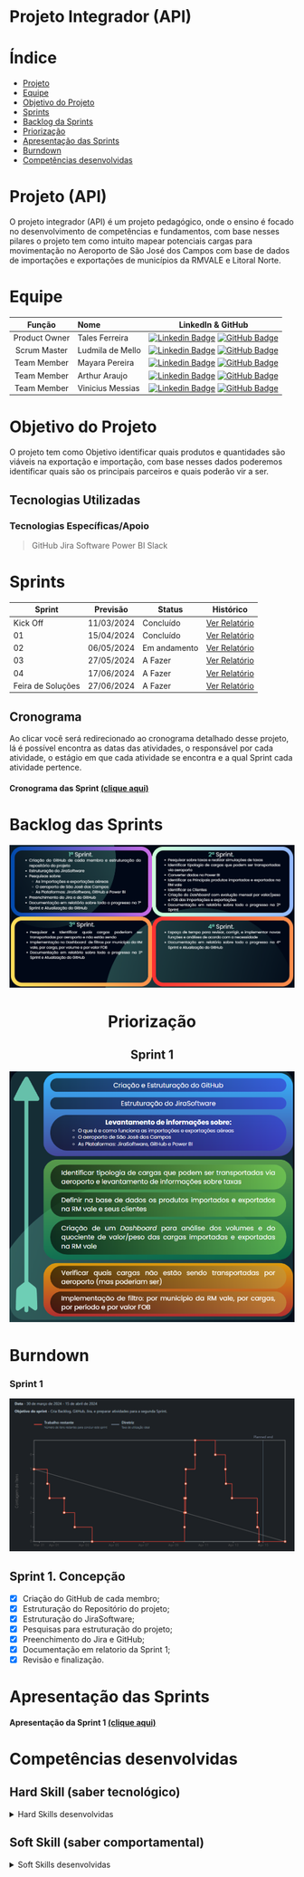 # Projeto Integrador (API)
# Índice

* [Projeto](#projeto-API)
* [Equipe](#equipe)
* [Objetivo do Projeto](#objetivo-do-projeto)
* [Sprints](#Sprints)
* [Backlog da Sprints](#Backlog-das-Sprints)
* [Priorização](#Priorização)
* [Apresentação das Sprints](#Apresentação-das-sprints)
* [Burndown](#Burndown)
* [Competências desenvolvidas](#competências-desenvolvidas)


# Projeto (API) 
 O projeto integrador (API) é um projeto pedagógico, onde o ensino é focado no desenvolvimento de competências e fundamentos, com base nesses pilares o projeto tem como intuito mapear potenciais cargas para movimentação no
Aeroporto de São José dos Campos com base de dados de importações e exportações de municípios da RMVALE e Litoral Norte. 


# Equipe
|    Função     | Nome                                  |                                                                                                                                                      LinkedIn & GitHub                                                                                                                                                      |
| :-----------: | :------------------------------------ | :-------------------------------------------------------------------------------------------------------------------------------------------------------------------------------------------------------------------------------------------------------------------------------------------------------------------------: |
| Product Owner |   Tales Ferreira        |     [![Linkedin Badge](https://img.shields.io/badge/Linkedin-blue?style=flat-square&logo=Linkedin&logoColor=white)](https://www.linkedin.com/in/talesferreiranogueira/) [![GitHub Badge](https://img.shields.io/badge/GitHub-111217?style=flat-square&logo=github&logoColor=white)](https://github.com/Talesfn1)              |
| Scrum Master  | Ludmila de Mello |      [![Linkedin Badge](https://img.shields.io/badge/Linkedin-blue?style=flat-square&logo=Linkedin&logoColor=white)](https://www.linkedin.com/in/ludmila-de-mello-2132b22ba/) [![GitHub Badge](https://img.shields.io/badge/GitHub-111217?style=flat-square&logo=github&logoColor=white)](https://github.com/Ludmilacarmo)     |
| Team Member   | Mayara Pereira         |         [![Linkedin Badge](https://img.shields.io/badge/Linkedin-blue?style=flat-square&logo=Linkedin&logoColor=white)](https://www.linkedin.com/in/mayara-pereira-0822b42ba/) [![GitHub Badge](https://img.shields.io/badge/GitHub-111217?style=flat-square&logo=github&logoColor=white)](https://github.com/mayara73)        |
|  Team Member  | Arthur Araujo     |         [![Linkedin Badge](https://img.shields.io/badge/Linkedin-blue?style=flat-square&logo=Linkedin&logoColor=white)](https://www.linkedin.com/in/arthur-anacleto54/) [![GitHub Badge](https://img.shields.io/badge/GitHub-111217?style=flat-square&logo=github&logoColor=white)](https://github.com/ArthurAJ54)        |
|  Team Member  | Vinicius Messias            |   [![Linkedin Badge](https://img.shields.io/badge/Linkedin-blue?style=flat-square&logo=Linkedin&logoColor=white)](https://www.linkedin.com/in/vinicius-silva-5b2763302/) [![GitHub Badge](https://img.shields.io/badge/GitHub-111217?style=flat-square&logo=github&logoColor=white)](https://github.com/ViniciusMeSilva)   |


# Objetivo do Projeto
O projeto tem como Objetivo identificar quais produtos e quantidades são viáveis na exportação e importação, com base nesses dados poderemos identificar quais são os principais parceiros e quais poderão vir a ser.
## Tecnologias Utilizadas

 ### Tecnologias Específicas/Apoio
 > GitHub
  > Jira Software
> Power BI
> Slack
# Sprints

Sprint | Previsão | Status| Histórico|
|------|--------|------|--------|
|Kick Off | 11/03/2024 | Concluído  | [Ver Relatório](https://fatecsjc-prd.azurewebsites.net/downloads/estagio/modelo_relatorio_estagio_gpi.docx) | 
|01 | 15/04/2024 | Concluído | [Ver Relatório](https://github.com/Talesfn1/Projeto_API/blob/main/Relatorios/Relatorio1.pdf) | 
|02|  06/05/2024| Em andamento |[Ver Relatório](https://fatecsjc-prd.azurewebsites.net/downloads/estagio/modelo_relatorio_estagio_gpi.docx) | 
|03| 27/05/2024 | A Fazer|[Ver Relatório](https://fatecsjc-prd.azurewebsites.net/downloads/estagio/modelo_relatorio_estagio_gpi.docx) | 
|04| 17/06/2024 | A Fazer |[Ver Relatório](https://fatecsjc-prd.azurewebsites.net/downloads/estagio/modelo_relatorio_estagio_gpi.docx)  | 
|Feira de Soluções|27/06/2024 | A Fazer |[Ver Relatório](https://fatecsjc-prd.azurewebsites.net/downloads/estagio/modelo_relatorio_estagio_gpi.docx) | 

## Cronograma
Ao clicar você será redirecionado ao cronograma detalhado desse projeto, lá é possível encontra as datas das atividades, o responsável por cada atividade, o estágio em que cada atividade se encontra e a qual Sprint cada atividade pertence.

#### Cronograma das Sprint [(clique aqui)](https://github.com/users/Talesfn1/projects/2)

# Backlog das Sprints
  
<div align="center">
    
![sprint backlog](https://github.com/Talesfn1/Projeto_API/blob/main/BackLogIMG/Backlogsprint.png)
# Priorização
## Sprint 1
![product backlog](https://github.com/Talesfn1/Projeto_API/blob/main/BackLogIMG/Backlog1.png)
</div>

# Burndown
### Sprint 1
![sprint backlog](https://github.com/Talesfn1/Projeto_API/blob/main/BackLogIMG/Burndown.png)
  
## Sprint 1. Concepção
- [x] Criação do GitHub de cada membro;
- [x] Estruturação do Repositório do projeto;
- [x] Estruturação do JiraSoftware;
- [x] Pesquisas para estruturação do projeto;
- [x] Preenchimento do Jira e GitHub;
- [x] Documentação em relatorio da Sprint 1;
- [x] Revisão e finalização.

# Apresentação das Sprints
#### Apresentação da Sprint 1 [(clique aqui)](https://github.com/Talesfn1/Projeto_API/blob/main/Projeto%20-%20API%20Slide%201.pdf)

# Competências desenvolvidas

## Hard Skill (saber tecnológico)
<details>
<summary>Hard Skills desenvolvidas</summary>
  
| Tecnologia/Metodologia | Classificação |
| ---------------------- | ------------- |
| GitHub | ★ ★ ★ ★ ★ ★ ★ ☆ ☆ ☆ |
| Gestão de Projetos | ★ ★ ★ ★ ★ ★ ☆ ☆ ☆ ☆ |
| Scrum Master | ★ ★ ★ ★ ★ ★ ★ ☆ ☆ ☆ |
| Prodct Owner | ★ ★ ★ ★ ★ ★ ★ ☆ ☆ ☆ |
| Markdown | ★ ★ ★ ★ ★ ★ ★ ☆ ☆ ☆ |
| Git Projects | ★ ★ ★ ★ ★ ★ ★ ☆ ☆ ☆ |
 
</details>

## Soft Skill (saber comportamental)
<details>
<summary>Soft Skills desenvolvidas</summary>

| Habilidades | Classificação |
| ---------------------- | ------------- |
| Colaboração | ★ ★ ★ ★ ★ ☆ ☆ ☆ ☆ ☆ |
| Proatividade| ★ ★ ★ ★ ★ ★ ☆ ☆ ☆ ☆ |
| Pensamento Crítico | ★ ★ ★ ★ ★ ★ ★ ☆ ☆ ☆ |
| Gerenciamento de Tempo | ★ ★ ★ ★ ★ ★ ★ ★ ☆ ☆ |
| Adaptabilidade | ★ ★ ★ ★ ★ ★ ★ ☆ ☆ ☆ |
| Resiliência | ★ ★ ★ ★ ★ ★ ★ ☆ ☆ ☆ |

</details>
